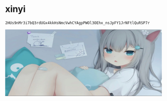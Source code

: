 # xinyi
```
2HUs9nMr3i7bQ3rdUGx4kkHsNmcVwhCYAgpPWOl3OEhx_nsJpFY1JrNFtlQuRSP7r
```
![0.JPEG](image/0.JPEG)
